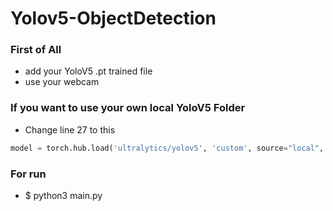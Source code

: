# Yolov5-ObjectDetection

### First of All
- add your YoloV5 .pt trained file
- use your webcam

### If you want to use your own local YoloV5 Folder 
- Change line 27 to this
```python
model = torch.hub.load('ultralytics/yolov5', 'custom', source="local", path=model_name, force_reload=True)
```

### For run
- $ python3 main.py

